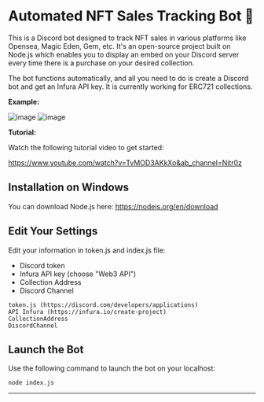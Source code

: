 # Automated NFT Sales Tracking Bot 🤖

This is a Discord bot designed to track NFT sales in various platforms like Opensea, Magic Eden, Gem, etc. It's an open-source project built on Node.js which enables you to display an embed on your Discord server every time there is a purchase on your desired collection. 

The bot functions automatically, and all you need to do is create a Discord bot and get an Infura API key. It is currently working for ERC721 collections. 

__Example:__

![image](https://media.discordapp.net/attachments/854840063988203570/1023270706089308170/sale1.png)
![image](https://media.discordapp.net/attachments/854840063988203570/1023312319536697465/sale3.png)

__Tutorial:__

Watch the following tutorial video to get started: 

https://www.youtube.com/watch?v=TvMOD3AKkXo&ab_channel=Nitr0z


## Installation on Windows 

You can download Node.js here:
https://nodejs.org/en/download

## Edit Your Settings

Edit your information in token.js and index.js file:

- Discord token 
- Infura API key (choose "Web3 API")
- Collection Address
- Discord Channel

```
token.js (https://discord.com/developers/applications)
API Infura (https://infura.io/create-project)
CollectionAddress
DiscordChannel
```

## Launch the Bot

Use the following command to launch the bot on your localhost:

```
node index.js
```

---
